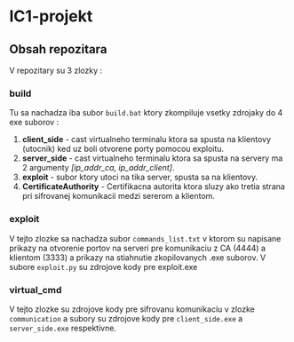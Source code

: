# IC1-projekt
## Obsah repozitara
V repozitary su 3 zlozky :
### build
Tu sa nachadza iba subor `build.bat` ktory zkompiluje vsetky zdrojaky do 4 exe suborov :
1. **client_side** - cast virtualneho terminalu ktora sa spusta na klientovy (utocnik) ked uz boli otvorene porty pomocou exploitu.
2. **server_side** - cast virtualneho terminalu ktora sa spusta na servery ma 2 argumenty *[ip_addr_ca, ip_addr_client]*. 
3. **exploit** - subor ktory utoci na tika server, spusta sa na klientovy.
4. **CertificateAuthority** - Certifikacna autorita ktora sluzy ako tretia strana pri sifrovanej komunikacii medzi sererom a klientom.
### exploit 
V tejto zlozke sa nachadza subor `commands_list.txt` v ktorom su napisane prikazy na otvorenie portov na serveri pre komunikaciu z CA (4444) a klientom (3333) a prikazy na stiahnutie zkopilovanych .exe suborov.
V subore `exploit.py` su zdrojove kody pre exploit.exe
### virtual_cmd
V tejto zlozke su zdrojove kody pre sifrovanu komunikaciu v zlozke `communication` a subory su zdrojove kody pre `client_side.exe` a `server_side.exe` respektivne.
